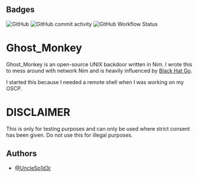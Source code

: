 ## Badges

![GitHub](https://img.shields.io/github/license/unclesp1d3r/ghost_monkey)
![GitHub commit activity](https://img.shields.io/github/commit-activity/m/unclesp1d3r/ghost_monkey)
![GitHub Workflow Status](https://img.shields.io/github/workflow/status/unclesp1d3r/ghost_monkey/Go)

# Ghost_Monkey

Ghost_Monkey is an open-source UNIX backdoor written in Nim. I wrote this to mess around with network Nim and is heavily influenced by [Black Hat Go](https://nostarch.com/blackhatgo).

I started this because I needed a remote shell when I was working on my OSCP.

# DISCLAIMER

This is only for testing purposes and can only be used where strict consent has been given. Do not use this for illegal purposes.

## Authors

- [@UncleSp1d3r](https://www.github.com/unclesp1d3r)
